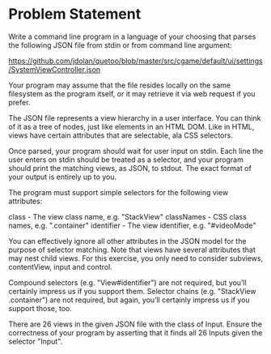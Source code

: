 # Problem Statement

Write a command line program in a language of your choosing that parses the following JSON file from stdin or from command line argument: 

https://github.com/jdolan/quetoo/blob/master/src/cgame/default/ui/settings/SystemViewController.json 

Your program may assume that the file resides locally on the same filesystem as the program itself, or it may retrieve it via web request if you prefer. 

The JSON file represents a view hierarchy in a user interface. You can think of it as a tree of nodes, just like elements in an HTML DOM. Like in HTML, views have certain attributes that are selectable, ala CSS selectors. 

Once parsed, your program should wait for user input on stdin. Each line the user enters on stdin should be treated as a selector, and your program should print the matching views, as JSON, to stdout. The exact format of your output is entirely up to you. 

The program must support simple selectors for the following view attributes: 
 
class - The view class name, e.g. "StackView"
classNames - CSS class names, e.g. ".container"
identifier - The view identifier, e.g. "#videoMode"

You can effectively ignore all other attributes in the JSON model for the purpose of selector matching. Note that views have several attributes that may nest child views. For this exercise, you only need to consider subviews, contentView, input and control. 

Compound selectors (e.g. "View#identifier") are not required, but you’ll certainly impress us if you support them. Selector chains (e.g. "StackView .container")  are not required, but again, you’ll certainly impress us if you support those, too. 

There are 26 views in the given JSON file with the class of Input. Ensure the correctness of your program by asserting that it finds all 26 Inputs given the selector "Input". 

